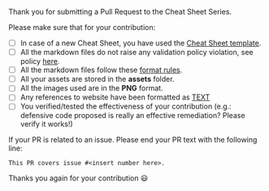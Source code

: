 Thank you for submitting a Pull Request to the Cheat Sheet Series. 

Please make sure that for your contribution:

- [ ] In case of a new Cheat Sheet, you have used the [Cheat Sheet template](https://github.com/OWASP/CheatSheetSeries/blob/master/templates/New_CheatSheet.md).
- [ ] All the markdown files do not raise any validation policy violation, see policy [here](https://github.com/OWASP/CheatSheetSeries#editor--validation-policy).
- [ ] All the markdown files follow these [format rules](https://github.com/OWASP/CheatSheetSeries#conversion-rules).
- [ ] All your assets are stored in the **assets** folder.
- [ ] All the images used are in the **PNG** format.
- [ ] Any references to website have been formatted as [TEXT](URL)
- [ ] You verified/tested the effectiveness of your contribution (e.g.: defensive code proposed is really an effective remediation? Please verify it works!)

If your PR is related to an issue. Please end your PR text with the following line:

```
This PR covers issue #<insert number here>.
```

Thanks you again for your contribution :smiley: